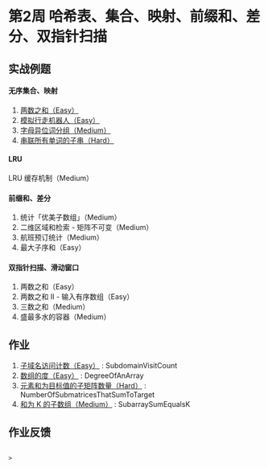 # 第2周 哈希表、集合、映射、前缀和、差分、双指针扫描

## 实战例题

#### 无序集合、映射

1. [两数之和（Easy）](https://leetcode.com/problems/two-sum/description/)
2. [模拟行走机器人（Easy）](https://leetcode.com/problems/walking-robot-simulation/)
3. [字母异位词分组（Medium）](https://leetcode.com/problems/group-anagrams/)
4. [串联所有单词的子串（Hard）](https://leetcode.com/problems/substring-with-concatenation-of-all-words/)

#### LRU

LRU 缓存机制（Medium）

#### 前缀和、差分

1. 统计「优美子数组」（Medium）
2. 二维区域和检索 - 矩阵不可变（Medium）
3. 航班预订统计（Medium）
4. 最大子序和（Easy）

#### 双指针扫描、滑动窗口

1. 两数之和（Easy）
2. 两数之和 II - 输入有序数组（Easy）
3. 三数之和（Medium）
4. 盛最多水的容器（Medium）

## 作业

1. [子域名访问计数（Easy）](https://leetcode.com/problems/subdomain-visit-count/) : SubdomainVisitCount
2. [数组的度（Easy）](https://leetcode.com/problems/degree-of-an-array/) : DegreeOfAnArray
3. [元素和为目标值的子矩阵数量（Hard）](https://leetcode.com/problems/number-of-submatrices-that-sum-to-target/) : NumberOfSubmatricesThatSumToTarget
4. [和为 K 的子数组（Medium）](https://leetcode.com/problems/subarray-sum-equals-k/) : SubarraySumEqualsK
                                                                                                                                                                                                                                                                                                                                                                                                                                                                                                                                         
## 作业反馈
                                                                                                                                                                                                                                                                                                                                                                                                                                                                                                                                                                                                                                                         >
